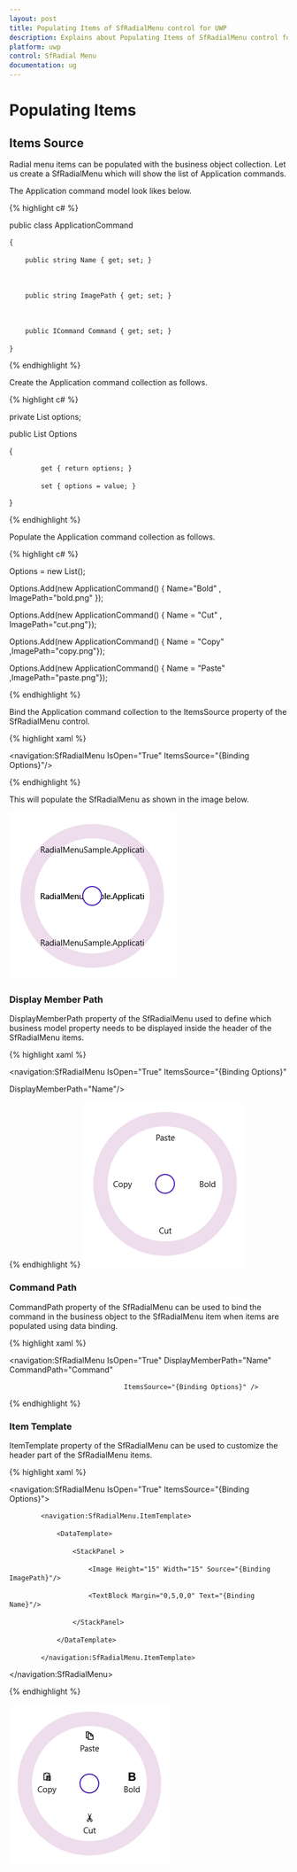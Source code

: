 ```yaml
---
layout: post
title: Populating Items of SfRadialMenu control for UWP
description: Explains about Populating Items of SfRadialMenu control for UWP
platform: uwp
control: SfRadial Menu 
documentation: ug
---
```


# Populating Items 

## Items Source  

Radial menu items can be populated with the business object collection. Let us create a SfRadialMenu which will show the list of Application commands.   

The Application command model look likes below.  

{% highlight c# %}  

  public class ApplicationCommand

    {

        public string Name { get; set; }



        public string ImagePath { get; set; }



        public ICommand Command { get; set; }

    }

{% endhighlight %}



Create the Application command collection as follows. 

{% highlight c# %}

private List<ApplicationCommand> options;

public List<ApplicationCommand> Options

   {

            get { return options; }

            set { options = value; }

   }

{% endhighlight %}


Populate the Application command collection as follows. 

{% highlight c# %}

 Options = new List<ApplicationCommand>(); 

 Options.Add(new ApplicationCommand() { Name="Bold" , ImagePath="bold.png" });    			  
 
 Options.Add(new ApplicationCommand() { Name = "Cut" , ImagePath="cut.png"}); 

 Options.Add(new ApplicationCommand() { Name = "Copy" ,ImagePath="copy.png"}); 

 Options.Add(new ApplicationCommand() { Name = "Paste" ,ImagePath="paste.png"});

{% endhighlight %}

Bind the Application command collection to the ItemsSource property of the SfRadialMenu control. 

{% highlight xaml %}

<navigation:SfRadialMenu IsOpen="True" ItemsSource="{Binding Options}"/>

{% endhighlight %}

This will populate the SfRadialMenu as shown in the image below. 

![](Populating-Items_images/Populating-Items_img1.png)



### Display Member Path 

DisplayMemberPath property of the SfRadialMenu used to define which business model property needs to be displayed inside the header of the SfRadialMenu items.  

{% highlight xaml %}



<navigation:SfRadialMenu IsOpen="True" ItemsSource="{Binding Options}"

DisplayMemberPath="Name"/>



{% endhighlight %}
![](Populating-Items_images/Populating-Items_img2.png)

### Command Path

CommandPath property of the SfRadialMenu can be used to bind the command in the business object to the SfRadialMenu item when items are populated using data binding. 

{% highlight xaml %}



<navigation:SfRadialMenu IsOpen="True" DisplayMemberPath="Name" CommandPath="Command"

                                 ItemsSource="{Binding Options}" />


{% endhighlight %}

### Item Template 

ItemTemplate property of the SfRadialMenu can be used to customize the header part of the SfRadialMenu items.  

{% highlight xaml %}   

<navigation:SfRadialMenu IsOpen="True" ItemsSource="{Binding Options}">

            <navigation:SfRadialMenu.ItemTemplate>

                <DataTemplate>

                    <StackPanel >

                        <Image Height="15" Width="15" Source="{Binding ImagePath}"/>

                        <TextBlock Margin="0,5,0,0" Text="{Binding Name}"/>

                    </StackPanel>

                </DataTemplate>

            </navigation:SfRadialMenu.ItemTemplate>

   </navigation:SfRadialMenu>

{% endhighlight %}


![](Populating-Items_images/Populating-Items_img3.png)







